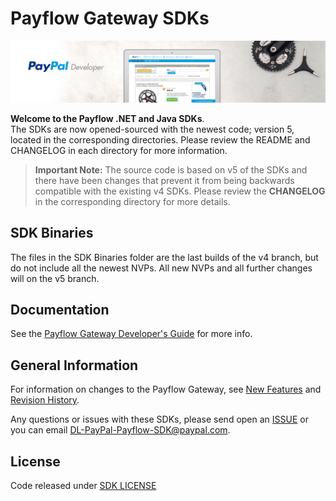 # Payflow Gateway SDKs
![Home Image](homepage.jpg)

__Welcome to the Payflow .NET and Java SDKs__.</br>The SDKs are now opened-sourced with the newest code; version 5, located in the corresponding directories.  Please review the README and CHANGELOG in each directory for more information.

> **Important Note:** The source code is based on v5 of the SDKs and there have been changes that prevent it from being backwards compatible with the existing v4 SDKs. Please review the **CHANGELOG** in the corresponding directory for more details.

## SDK Binaries

The files in the SDK Binaries folder are the last builds of the v4 branch, but do not include all the newest NVPs. All new NVPs and all further changes will on the v5 branch.

## Documentation

See the [Payflow Gateway Developer's Guide](https://developer.paypal.com/docs/payflow/integration-guide/) for more info.

## General Information

For information on changes to the Payflow Gateway, see [New Features](https://developer.paypal.com/docs/payflow/integration-guide/new-features/) and [Revision History](https://developer.paypal.com/docs/payflow/integration-guide/reference/revision-history/).

Any questions or issues with these SDKs, please send open an [ISSUE](https://github.com/paypal/payflow-gateway/issues) or you can email DL-PayPal-Payflow-SDK@paypal.com.

## License
Code released under [SDK LICENSE](LICENSE)  
